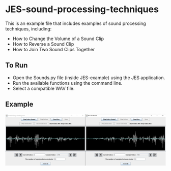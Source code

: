 # JES-sound-processing-techniques
This is an example file that includes examples of sound processing techniques, including:
* How to Change the Volume of a Sound Clip
* How to Reverse a Sound Clip
* How to Join Two Sound Clips Together

## To Run

* Open the Sounds.py file (inside JES-example) using the JES application.
* Run the available functions using the command line.
* Select a compatible WAV file. 


## Example

![alt text](preview.jpg)